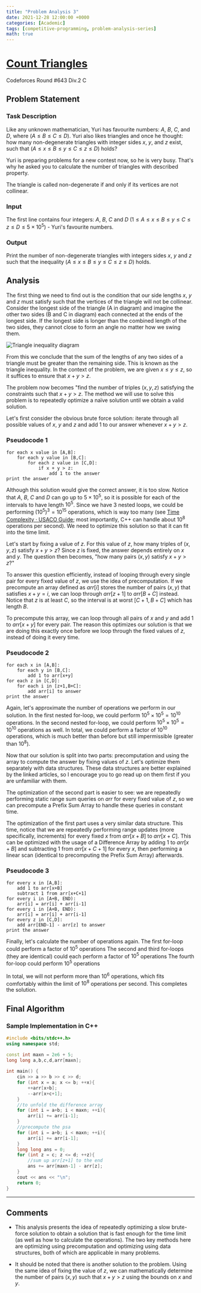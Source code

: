 ```yaml
---
title: "Problem Analysis 3"
date: 2021-12-28 12:00:00 +0000
categories: [Academic]
tags: [competitive-programming, problem-analysis-series]
math: true
---
```



# [Count Triangles](https://codeforces.com/problemset/problem/1355/C)
Codeforces Round #643 Div.2 C


## Problem Statement

### Task Description

Like any unknown mathematician, Yuri has favourite numbers: $A$, $B$, $C$, and $D$, where $(A \leq B \leq C \leq D)$. Yuri also likes triangles and once he thought: how many non-degenerate triangles with integer sides $x$, $y$, and $z$ exist, such that $(A \leq x \leq B \leq y \leq C \leq z \leq D)$ holds?

Yuri is preparing problems for a new contest now, so he is very busy. That's why he asked you to calculate the number of triangles with described property.

The triangle is called non-degenerate if and only if its vertices are not collinear.


### Input

The first line contains four integers: $A$, $B$, $C$ and $D$ $(1 \leq A \leq x \leq B \leq y \leq C \leq z \leq D \leq 5 \times 10^5)$ - Yuri's favourite numbers.


### Output

Print the number of non-degenerate triangles with integers sides $x$, $y$ and $z$ such that the inequality $(A \leq x \leq B \leq y \leq C \leq z \leq D)$ holds.


## Analysis

The first thing we need to find out is the condition that our side lengths $x$, $y$ and $z$ must satisfy such that the vertices of the triangle will not be collinear. Consider the longest side of the triangle (A in diagram) and imagine the other two sides (B and C in diagram) each connected at the ends of the longest side. If the longest side is longer than the combined length of the two sides, they cannot close to form an angle no matter how we swing them.

![Triangle inequality diagram](https://raytonc.weebly.com/uploads/1/1/0/7/110796697/793056179_orig.png)

From this we conclude that the sum of the lengths of any two sides of a triangle must be greater than the remaining side. This is known as the triangle inequality. In the context of the problem, we are given $x \leq y \leq z$, so it suffices to ensure that $x + y > z$.

The problem now becomes "find the number of triples $(x,y,z)$ satisfying the constraints such that $x + y > z$. The method we will use to solve this problem is to repeatedly optimize a naïve solution until we obtain a valid solution.

Let's first consider the obvious brute force solution: iterate through all possible values of $x$, $y$ and $z$ and add $1$ to our answer whenever $x + y > z$.

### Pseudocode 1

```
for each x value in [A,B]:
    for each y value in [B,C]:
        for each z value in [C,D]:
            if x + y > z:
                add 1 to the answer
print the answer
```

Although this solution would give the correct answer, it is too slow. Notice that $A$, $B$, $C$ and $D$ can go up to $5 \times 10^5$, so it is possible for each of the intervals to have length $10^5$. Since we have 3 nested loops, we could be performing $(10^5)^3=10^{15}$ operations, which is way too many (see [Time Complexity · USACO Guide](https://usaco.guide/bronze/time-comp?lang=cpp); most importantly, C++ can handle about $10^8$ operations per second). We need to optimize this solution so that it can fit into the time limit.

Let's start by fixing a value of $z$. For this value of $z$, how many triples of $(x,y,z)$ satisfy $x + y > z$? Since $z$ is fixed, the answer depends entirely on $x$ and $y$. The question then becomes, "how many pairs $(x,y)$ satisfy $x + y > z$?"

To answer this question efficiently, instead of looping through every single pair for every fixed value of $z$, we use the idea of precomputation. If we precompute an array defined as $arr[i]$ stores the number of pairs $(x,y)$ that satisfies $x + y = i$, we can loop through $arr[z+1]$ to $arr[B+C]$ instead. Notice that $z$ is at least $C$, so the interval is at worst $[C+1,B+C]$ which has length $B$.

To precompute this array, we can loop through all pairs of $x$ and $y$ and add $1$ to $arr[x+y]$ for every pair. The reason this optimizes our solution is that we are doing this exactly once before we loop through the fixed values of $z$, instead of doing it every time.

### Pseudocode 2

```
for each x in [A,B]:
    for each y in [B,C]:
        add 1 to arr[x+y]
for each z in [C,D]:
    for each i in [z+1,B+C]:
        add arr[i] to answer
print the answer
```

Again, let's approximate the number of operations we perform in our solution. In the first nested for-loop, we could perform $10^5 \times 10^5 = 10^{10}$ operations. In the second nested for-loop, we could perform $10^5 \times 10^5 = 10^{10}$ operations as well. In total, we could perform a factor of $10^{10}$ operations, which is much better than before but still impermissible (greater than $10^8$).

Now that our solution is split into two parts: precomputation and using the array to compute the answer by fixing values of $z$. Let's optimize them separately with data structures. These data structures are better explained by the linked articles, so I encourage you to go read up on them first if you are unfamiliar with them.

The optimization of the second part is easier to see: we are repeatedly performing static range sum queries on $arr$ for every fixed value of $z$, so we can precompute a Prefix Sum Array to handle these queries in constant time.

The optimization of the first part uses a very similar data structure. This time, notice that we are repeatedly performing range updates (more specifically, increments) for every fixed $x$ from $arr[x+B]$ to $arr[x+C]$. This can be optimized with the usage of a Difference Array by adding $1$ to $arr[x+B]$ and subtracting $1$ from $arr[x+C+1]$ for every $x$, then performing a linear scan (identical to precomputing the Prefix Sum Array) afterwards.

### Pseudocode 3

```
for every x in [A,B]:
    add 1 to arr[x+B]
    subtract 1 from arr[x+C+1]
for every i in [A+B, END):
    arr[i] = arr[i] + arr[i-1]
for every i in [A+B, END):
    arr[i] = arr[i] + arr[i-1]
for every z in [C,D]:
    add arr[END-1] - arr[z] to answer
print the answer
```

Finally, let's calculate the number of operations again.
The first for-loop could perform a factor of $10^5$ operations
The second and third for-loops (they are identical) could each perform a factor of $10^5$ operations
The fourth for-loop could perform $10^5$ operations

In total, we will not perform more than $10^6$ operations, which fits comfortably within the limit of $10^8$ operations per second. This completes the solution.


## Final Algorithm

### Sample Implementation in C++

```c++
#include <bits/stdc++.h>
using namespace std;

const int maxn = 2e6 + 5;
long long a,b,c,d,arr[maxn];
 
int main() {
	cin >> a >> b >> c >> d;
	for (int x = a; x <= b; ++x){
		++arr[x+b];
		--arr[x+c+1];
	}
	//to unfold the difference array
	for (int i = a+b; i < maxn; ++i){
		arr[i] += arr[i-1];
	}
	//precompute the psa
	for (int i = a+b; i < maxn; ++i){
		arr[i] += arr[i-1];
	}
	long long ans = 0;
	for (int z = c; z <= d; ++z){
		//sum up arr[z+1] to the end
		ans += arr[maxn-1] - arr[z];
	}
	cout << ans << "\n";
	return 0;
}
```

___


## Comments

- This analysis presents the idea of repeatedly optimizing a slow brute-force solution to obtain a solution that is fast enough for the time limit (as well as how to calculate the operations). The two key methods here are optimizing using precomputation and optimizing using data structures, both of which are applicable in many problems.

- It should be noted that there is another solution to the problem. Using the same idea of fixing the value of $z$, we can mathematically determine the number of pairs $(x,y)$ such that $x+y > z$ using the bounds on $x$ and $y$.